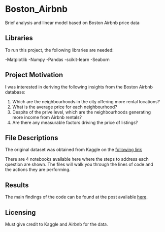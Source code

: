 # Boston_Airbnb
Brief analysis and linear model based on Boston Airbnb price data

## Libraries

To run this project, the following libraries are needed:

-Matplotlib
-Numpy
-Pandas
-scikit-learn
-Seaborn

## Project Motivation

I was interested in deriving the following insights from the Boston Airbnb database:

1. Which are the neighbourhoods in the city offering more rental locations?
2. What is the average price for each neighbourhood?
3. Despite of the prive level, which are the neighbourhoods generating more income from Airbnb rentals?
4. Are there any measurable factors driving the price of listings?

## File Descriptions

The original dataset was obtained from Kaggle on the [following link](https://www.kaggle.com/datasets/airbnb/boston)

There are 4 notebooks available here where the steps to address each question are shown. The files will walk you through the lines of code and the actions they are performing. 

## Results

The main findings of the code can be found at the post available [here]().

## Licensing

Must give credit to Kaggle and Airbnb for the data.  
